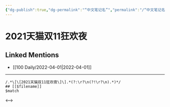 ```yaml
---
{"dg-publish":true,"dg-permalink":"“中文笔记名”","permalink":"/“中文笔记名”/"}
---
```


# 2021天猫双11狂欢夜

## Linked Mentions
- [[100 Daily/2022-04-01\|2022-04-01]]


---

```expander
/.*\[\[2021天猫双11狂欢夜\]\].*(?:\r?\n(?!\r?\n).*)*/
## [[$filename]]
$match
```

<-->
